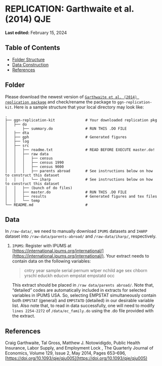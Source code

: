 # REPLICATION: Garthwaite et al. (2014) QJE
**Last edited:** February 15, 2024

## Table of Contents

- [Folder Structure](#Folder)
- [Data Construction](#Data)
- [References](#References)
  

## Folder 

Please download the newest version of [`Garthwaite et al. (2014) replication package`](http://www.nber.org/~notom/ggn-replication-kit.zip) and check/rename the package to `ggn-replication-kit`. Here is a sample structure that your local directory may look like:

    . 
    ├── ggn-replication-kit              # Your downloaded replication pkg 
    │   ├── do
    │       ├── summary.do               # RUN THIS .DO FILE
    │   ├── dta 
    │   ├── gph                          # Generated figures
    │   ├── log  
    │   ├── src  
    │   │   ├── readme.txt               # READ BEFORE EXECUTE master.do!
    │   │   ├── raw data                      
    │   │   │   ├── census
    │   │   │   ├── census 1990
    │   │   │   ├── census 9000
    │   │   │   ├── parents abroad       # See instructions below on how to construct this dataset
    │   │   │   └── iharp                # See instructions below on how to construct this dataset
    │   │   ├── (bunch of do files)  
    │   │   ├── master.do                # RUN THIS .DO FILE
    │   │   ├── results                  # Generated figures and tex files 
    │   │   └── temp   
    └── README.md                        # 

## Data 

In `/raw-data/`, we need to manually download `IPUMS` datasets and `IHARP` dataset into `/raw-data/parents-abroad/` and `/raw-data/iharp/`, respectively.

1. `IPUMS`: Register with IPUMS at [https://international.ipums.org/international/](https://international.ipums.org/international/). Your extract needs to contain data on the following variables:
   > cntry year sample serial pernum wtper nchild age sex chborn yrschl educkh educvn empstat empstatd occ
   
   This extract should be placed in `/raw data/parents abroad/`. Note that, “detailed” codes are automatically included in extracts for selected variables in IPUMS USA. So, selecting EMPSTAT simultaneously contain both `EMPSTAT` (general) and `EMPSTATD` (detailed) in our desirable variable list. Also note that, to read in data successfully, one will need to modify `lines 2254-2272` of `/data/ec_family.do` using the .do file provided with the extract.

## References

Craig Garthwaite, Tal Gross, Matthew J. Notowidigdo, Public Health Insurance, Labor Supply, and Employment Lock , The Quarterly Journal of Economics, Volume 129, Issue 2, May 2014, Pages 653–696, [https://doi.org/10.1093/qje/qju005](https://doi.org/10.1093/qje/qju005)
